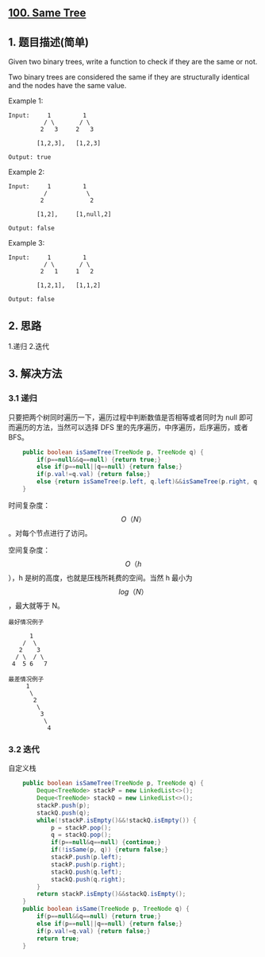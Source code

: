 ## [100. Same Tree](https://leetcode-cn.com/problems/same-tree/)

## 1. 题目描述(简单)

Given two binary trees, write a function to check if they are the same or not.

Two binary trees are considered the same if they are structurally identical and the nodes have the same value.

Example 1:
```
Input:     1         1
          / \       / \
         2   3     2   3

        [1,2,3],   [1,2,3]

Output: true
```
Example 2:
```
Input:     1         1
          /           \
         2             2

        [1,2],     [1,null,2]

Output: false
```
Example 3:
```
Input:     1         1
          / \       / \
         2   1     1   2

        [1,2,1],   [1,1,2]

Output: false
```


## 2. 思路

1.递归
2.迭代

## 3. 解决方法

### 3.1 递归
只要把两个树同时遍历一下，遍历过程中判断数值是否相等或者同时为 null 即可
而遍历的方法，当然可以选择 DFS 里的先序遍历，中序遍历，后序遍历，或者 BFS。

```java
	public boolean isSameTree(TreeNode p, TreeNode q) {
		if(p==null&&q==null) {return true;}
		else if(p==null||q==null) {return false;}
        if(p.val!=q.val) {return false;}
        else {return isSameTree(p.left, q.left)&&isSameTree(p.right, q.right);}
    }
```
时间复杂度：$$O（N）$$。对每个节点进行了访问。

空间复杂度：$$O（h$$），h 是树的高度，也就是压栈所耗费的空间。当然 h 最小为$$ log（N）$$，最大就等于 N。
```
最好情况例子

      1
    /  \
   2    3
  / \  / \
 4  5 6   7

最差情况例子
     1
      \
       2
        \
         3
          \
           4
```
### 3.2 迭代

自定义栈

```java
	public boolean isSameTree(TreeNode p, TreeNode q) {
		Deque<TreeNode> stackP = new LinkedList<>();
		Deque<TreeNode> stackQ = new LinkedList<>();
		stackP.push(p);
		stackQ.push(q);
		while(!stackP.isEmpty()&&!stackQ.isEmpty()) {
			p = stackP.pop();
			q = stackQ.pop();
			if(p==null&q==null) {continue;}
			if(!isSame(p, q)) {return false;}
			stackP.push(p.left);
			stackP.push(p.right);
			stackQ.push(q.left);
			stackQ.push(q.right);
		}
        return stackP.isEmpty()&&stackQ.isEmpty();
    }
	public boolean isSame(TreeNode p, TreeNode q) {
		if(p==null&&q==null) {return true;}
		else if(p==null||q==null) {return false;}
        if(p.val!=q.val) {return false;}
        return true;
	}
```

